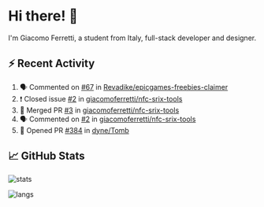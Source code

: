 # Hi there! 👋

I'm Giacomo Ferretti, a student from Italy, full-stack developer and designer.

## ⚡ Recent Activity

<!--START_SECTION:activity-->
1. 🗣 Commented on [#67](https://github.com/Revadike/epicgames-freebies-claimer/issues/67) in [Revadike/epicgames-freebies-claimer](https://github.com/Revadike/epicgames-freebies-claimer)
2. ❗️ Closed issue [#2](https://github.com/giacomoferretti/nfc-srix-tools/issues/2) in [giacomoferretti/nfc-srix-tools](https://github.com/giacomoferretti/nfc-srix-tools)
3. 🎉 Merged PR [#3](https://github.com/giacomoferretti/nfc-srix-tools/pull/3) in [giacomoferretti/nfc-srix-tools](https://github.com/giacomoferretti/nfc-srix-tools)
4. 🗣 Commented on [#2](https://github.com/giacomoferretti/nfc-srix-tools/issues/2) in [giacomoferretti/nfc-srix-tools](https://github.com/giacomoferretti/nfc-srix-tools)
5. 💪 Opened PR [#384](https://github.com/dyne/Tomb/pull/384) in [dyne/Tomb](https://github.com/dyne/Tomb)
<!--END_SECTION:activity-->

## 📈 GitHub Stats

![stats](https://github-readme-stats.vercel.app/api?username=giacomoferretti&show_icons=true&bg_color=1E192F&title_color=7448FF&text_color=FFFFFF&icon_color=7448FF&hide_border=true&include_all_commits=true&count_private=true)

![langs](https://github-readme-stats.vercel.app/api/top-langs/?username=giacomoferretti&bg_color=1E192F&title_color=7448FF&text_color=FFFFFF&hide_border=true)
